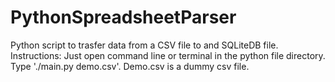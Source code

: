 # PythonSpreadsheetParser
Python script to trasfer data from a CSV file to and SQLiteDB file.
Instructions: Just open command line or terminal in the python file directory. Type './main.py demo.csv'. Demo.csv is a dummy csv file.
